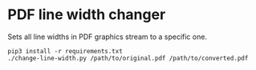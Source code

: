 # PDF line width changer

Sets all line widths in PDF graphics stream to a specific one.

```
pip3 install -r requirements.txt
./change-line-width.py /path/to/original.pdf /path/to/converted.pdf
```